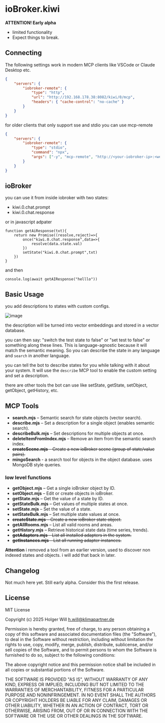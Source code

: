 # ioBroker.kiwi

**ATTENTION! Early alpha**

- limited functionality
- Expect things to break.

## Connecting

The following settings work in modern MCP clients like VSCode or Claude Desktop etc.

```json
{
	"servers": {
		"iobroker-remote": {
			"type": "http",
			"url": "http://192.168.178.38:8082/kiwi/0/mcp",
			"headers": { "cache-control": "no-cache" }
		}
	}
}
```

for older clients that only support sse and stdio you can use mcp-remote

```json
{
	"servers": {
		"iobroker-remote": {
			"type": "stdio",
			"command": "npx",
			"args": ["-y", "mcp-remote", "http://<your-iobroker-ip>:<web-adapter-port>/kiwi/0/mcp", "--allow-http"]
		}
	}
}
```

## ioBroker

you can use it from inside iobroker with two states:

- kiwi.0.chat.prompt
- kiwi.0.chat.response

or in javascript adpater

```
function getAiResponse(txt){
    return new Promise((resolve,reject)=>{
        once("kiwi.0.chat.response",data=>{
            resolve(data.state.val)
        })
        setState("kiwi.0.chat.prompt",txt)
    })
}
```

and then

```
console.log(await getAIResponse("helllo"))
```

## Basic Usage

you add descriptions to states with custom configs.

![image](https://github.com/user-attachments/assets/2a2c5aab-afb1-49a8-866c-323f01a23e28)

the description will be turned into vector embeddings and stored in a vector database.

you can then say: "switch the test state to false" or "set test to false" or something along these lines. This is language-agnostic because it will match the semantic meaning. So you can describe the state in any language and `search` in another language.

you can tell the bot to describe states for you while talking with it about your system. It will use the `describe` MCP tool to enable the custom setting and set a description.

there are other tools the bot can use like setState, getState, setObject, getObject, getHistory, etc.

## MCP Tools

- **search.mjs** – Semantic search for state objects (vector search).
- **describe.mjs** – Set a description for a single object (enables semantic search).
- **describeBulk.mjs** – Set descriptions for multiple objects at once.
- **deleteItemFromIndex.mjs** – Remove an item from the semantic search index.
- ~~**createScene.mjs** – Create a new ioBroker scene (group of state/value pairs).~~
- **mingoSearch** - a search tool for objects in the object database. uses MongoDB style queries.

### low level functions

- **getObject.mjs** – Get a single ioBroker object by ID.
- **setObject.mjs** – Edit or create objects in ioBroker.
- **getState.mjs** – Get the value of a state by ID.
- **getStateBulk.mjs** – Get values of multiple states at once.
- **setState.mjs** – Set the value of a state.
- **setStateBulk.mjs** – Set multiple state values at once.
- ~~**createState.mjs** – Create a new ioBroker state object.~~
- **getAllRooms.mjs** – List all valid rooms and areas.
- **getHistory.mjs** – Retrieve historical state data (time series, trends).
- ~~**getAdapters.mjs** – List all installed adapters in the system.~~
- ~~**getInstances.mjs** – List all running adapter instances.~~

**Attention** i removed a tool from an earlier version, used to discover non indexed states and objects. i will add that back in later.

## Changelog

Not much here yet. Still early alpha. Consider this the first release.

## License

MIT License

Copyright (c) 2025 Holger Will <h.will@klimapartner.de>

Permission is hereby granted, free of charge, to any person obtaining a copy
of this software and associated documentation files (the "Software"), to deal
in the Software without restriction, including without limitation the rights
to use, copy, modify, merge, publish, distribute, sublicense, and/or sell
copies of the Software, and to permit persons to whom the Software is
furnished to do so, subject to the following conditions:

The above copyright notice and this permission notice shall be included in all
copies or substantial portions of the Software.

THE SOFTWARE IS PROVIDED "AS IS", WITHOUT WARRANTY OF ANY KIND, EXPRESS OR
IMPLIED, INCLUDING BUT NOT LIMITED TO THE WARRANTIES OF MERCHANTABILITY,
FITNESS FOR A PARTICULAR PURPOSE AND NONINFRINGEMENT. IN NO EVENT SHALL THE
AUTHORS OR COPYRIGHT HOLDERS BE LIABLE FOR ANY CLAIM, DAMAGES OR OTHER
LIABILITY, WHETHER IN AN ACTION OF CONTRACT, TORT OR OTHERWISE, ARISING FROM,
OUT OF OR IN CONNECTION WITH THE SOFTWARE OR THE USE OR OTHER DEALINGS IN THE
SOFTWARE.
